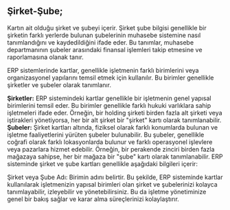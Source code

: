 
## Şirket-Şube;

Kartın ait olduğu şirket ve şubeyi içerir. 
Şirket şube bilgisi genellikle bir şirketin farklı yerlerde bulunan şubelerinin muhasebe sistemine nasıl tanımlandığını ve kaydedildiğini ifade eder. 
Bu tanımlar, muhasebe departmanının şubeler arasındaki finansal işlemleri takip etmesine ve raporlamasına olanak tanır.

ERP sistemlerinde kartlar, genellikle işletmenin farklı birimlerini veya organizasyonel yapılarını temsil etmek için kullanılır. 
Bu birimler genellikle şirketler ve şubeler olarak tanımlanır.

**Şirketler:** ERP sistemindeki kartlar genellikle bir işletmenin genel yapısal birimlerini temsil eder. 
Bu birimler genellikle farklı hukuki varlıklara sahip işletmeleri ifade eder. 
Örneğin, bir holding şirketi birden fazla alt şirketi veya iştirakleri yönetiyorsa, her bir alt şirket bir "şirket" kartı olarak tanımlanabilir.
**Şubeler:** Şirket kartları altında, fiziksel olarak farklı konumlarda bulunan ve işletme faaliyetlerini yürüten şubeler bulunabilir. 
Bu şubeler, genellikle coğrafi olarak farklı lokasyonlarda bulunur ve farklı operasyonel işlevlere veya pazarlara hizmet edebilir. 
Örneğin, bir perakende zinciri birden fazla mağazaya sahipse, her bir mağaza bir "şube" kartı olarak tanımlanabilir.
ERP sisteminde şirket ve şube kartları genellikle aşağıdaki bilgileri içerir:

Şirket veya Şube Adı: Birimin adını belirtir.
Bu şekilde, ERP sisteminde kartlar kullanılarak işletmenizin yapısal birimleri olan şirket ve şubelerinizi kolayca tanımlayabilir, izleyebilir ve yönetebilirsiniz. 
Bu da işletme yönetiminize genel bir bakış sağlar ve karar alma süreçlerinizi kolaylaştırır.